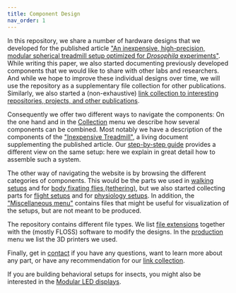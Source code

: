 ```yaml
---
title: Component Design
nav_order: 1
---
```


In this repository, we share a number of hardware designs that we developed for the published article ["An inexpensive, high-precision, modular spherical treadmill setup optimized for *Drosophila* experiments"](https://doi.org/10.3389/fnbeh.2021.689573). While writing this paper, we also started documenting previously developed components that we would like to share with other labs and researchers. And while we hope to improve these individual designs over time, we will use the repository as a supplementary file collection for other publications. Similarly, we also started a (non-exhaustive) [link collection to interesting repositories, projects, and other publications]({{site.baseurl}}/interesting-links).

Consequently we offer two different ways to navigate the components: On the one hand and in the [Collection]({{site.baseurl}}/collections) menu we describe how several components can be combined. Most notably we have a description of the components of the ["Inexpensive Treadmill"]({{site.baseurl}}/inexpensive-treadmill), a living document supplementing the published article. Our [step-by-step guide]({{site.baseurl}}/how-to-build-inexpensive-treadmill) provides a different view on the same setup: here we explain in great detail how to assemble such a system.

The other way of navigating the website is by browsing the different categories of components. This would be the parts we used in [walking setups]({{site.baseurl}}/walking) and for [body fixating flies (tethering)]({{site.baseurl}}/tether), but we also started collecting parts for [flight setups]({{site.baseurl}}/flight) and for [physiology setups]({{site.baseurl}}/physiology). In addition, the ["Miscellaneous menu"]({{site.baseurl}}/miscellaneous) contains files that might be useful for visualization of the setups, but are not meant to be produced.

The repository contains different file types. We list [file extensions]({{site.baseurl}}/file-types) together with the (mostly FLOSS) software to modify the designs. In the [production]({{site.baseurl}}/production) menu we list the 3D printers we used.

Finally, get in [contact]({{site.baseurl}}/about) if you have any questions, want to learn more about any part, or have any recommendation for our [link collection]({{site.baseurl}}/interesting-links).

If you are building behavioral setups for insects, you might also be interested in the [Modular LED displays](https://reiserlab.github.io/Modular-LED-Display/).